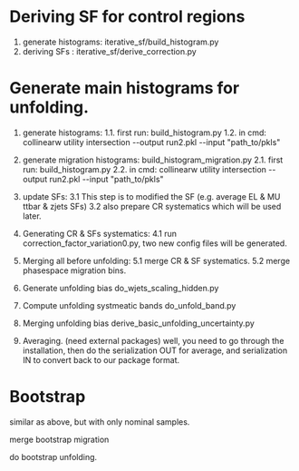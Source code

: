 # Deriving SF for control regions

1. generate histograms: iterative_sf/build_histogram.py
2. deriving SFs : iterative_sf/derive_correction.py

# Generate main histograms for unfolding.

1. generate histograms:
  1.1. first run: build_histogram.py
  1.2. in cmd: collinearw utility intersection --output run2.pkl --input "path_to/pkls"

2. generate migration histograms: build_histogram_migration.py
  2.1. first run: build_histogram.py
  2.2. in cmd: collinearw utility intersection --output run2.pkl --input "path_to/pkls"

3. update SFs:
  3.1 This step is to modified the SF (e.g. average EL & MU ttbar & zjets SFs)
  3.2 also prepare CR systematics which will be used later.

4. Generating CR & SFs systematics:
  4.1 run correction_factor_variation0.py, two new config files will be generated.

5. Merging all before unfolding:
  5.1 merge CR & SF systematics.
  5.2 merge phasespace migration bins.

6. Generate unfolding bias
  do_wjets_scaling_hidden.py

7. Compute unfolding systmeatic bands
  do_unfold_band.py

8. Merging unfolding bias
  derive_basic_unfolding_uncertainty.py

9. Averaging. (need external packages)
  well, you need to go through the installation, then do the serialization OUT
  for average, and serialization IN to convert back to our package format.

# Bootstrap

similar as above, but with only nominal samples.

merge bootstrap migration

do bootstrap unfolding.
